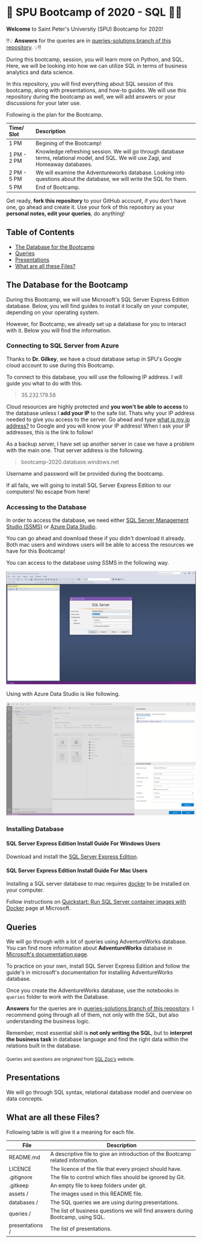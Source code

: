 # :hammer: SPU Bootcamp of 2020 - SQL :tea::rainbow:

**Welcome** to Saint Peter's University (SPU) Bootcamp for 2020! 

:bangbang::bulb: **Answers** for the queries are in [queries-solutions branch of this repository](https://github.com/metinsenturk/bootcamp-2020/tree/queries-solutions/queries). :bulb::bangbang:

During this bootcamp, session, you will learn more on Python, and SQL. Here, we will be looking into how we can utilize SQL in terms of business analytics and data science.

In this repository, you will find everything about SQL session of this bootcamp, along with presentations, and how-to guides. We will use this repository during the bootcamp as well, we will add answers or your discussions for your later use.

Following is the plan for the Bootcamp.

Time/ Slot           | Description
:------------------- | :-------------------------------
1 PM                 | Begining of the Bootcamp!
1 PM - 2 PM          | Knowledge refreshing session. We will go through database terms, relational model, and SQL. We will use Zagi, and Homeaway databases.
2 PM - 5 PM          | We will examine the Adventureworks database. Looking into questions about the database, we will write the SQL for them.
5 PM                 | End of Bootcamp.

Get ready, **fork this repository** to your GitHub account, if you don't have one, go ahead and create it. Use your fork of this repository as your **personal notes, edit your queries**, do anything! 

## Table of Contents

- [The Database for the Bootcamp](#the-database-for-the-bootcamp)
- [Queries](#queries)
- [Presentations](#presentations)
- [What are all these Files?](#what-are-all-these-files)

## The Database for the Bootcamp

During this Bootcamp, we will use Microsoft's SQL Server Express Edition database. Below, you will find guides to install it locally on your computer, depending on your operating system. 

However, for Bootcamp, we already set up a database for you to interact with it. Below you will find the information.

### Connecting to SQL Server from Azure

Thanks to **Dr. Gilkey**, we have a cloud database setup in SPU's Google cloud account to use during this Bootcamp. 

To connect to this database, you will use the following IP address. I will guide you what to do with this.

> 35.232.179.58

Cloud resources are highly protected and **you won't be able to access** to the database unless I **add your IP** to the safe list. Thats why your IP address needed to give you access to the server. Go ahead and type [what is my ip address?](https://www.google.com/search?q=what+is+my+ip+address) to Google and you will know your IP address! When I ask your IP addresses, this is the link to follow!

As a backup server, I have set up another server in case we have a problem with the main one. That server address is the following.

> bootcamp-2020.database.windows.net

Username and password will be provided during the bootcamp.

If all fails, we will going to install SQL Server Express Edition to our computers! No escape from here!

### Accessing to the Database

In order to access the database, we need either [SQL Server Management Studio (SSMS)](https://docs.microsoft.com/en-us/sql/ssms/download-sql-server-management-studio-ssms?view=sql-server-ver15) or [Azure Data Studio](https://docs.microsoft.com/en-us/sql/azure-data-studio/download-azure-data-studio?view=sql-server-ver15). 

You can go ahead and download these if you didn't download it already. Both mac users and windows users will be able to access the resources we have for this Bootcamp!

You can access to the database using SSMS in the following way.

![ssms login](assets/ssms-login.png)

Using with Azure Data Studio is like following.

![ads-login](assets/azure-data-studio.png)

<h3> Installing Database </h3>

#### SQL Server Express Edition Install Guide For Windows Users

Download and install the [SQL Server Express Edition](https://www.microsoft.com/en-us/sql-server/sql-server-downloads).

#### SQL Server Express Edition Install Guide For Mac Users

Installing a SQL server database to mac requires [docker](https://www.docker.com/) to be installed on your computer.

Follow instructions on [Quickstart: Run SQL Server container images with Docker](https://docs.microsoft.com/en-us/sql/linux/quickstart-install-connect-docker?view=sql-server-ver15&pivots=cs1-bash) page at Microsoft.

## Queries

We will go through with a lot of queries using AdventureWorks database. You can find more information about **AdventureWorks** database in [Microsoft's documentation page](https://docs.microsoft.com/en-us/sql/samples/adventureworks-install-configure?view=sql-server-ver15).

To practice on your own, install SQL Server Express Edition and follow the guide's in microsoft's documentation for installing AdventureWorks database.

Once you create the AdventureWorks database, use the notebooks in `queries` folder to work with the Database.

**Answers** for the queries are in [queries-solutions branch of this repository](https://github.com/metinsenturk/bootcamp-2020/tree/queries-solutions). I recommend going through all of them, not only with the SQL, but also understanding the business logic.

Remember, most essential skill is **not only writing the SQL**, but to **interpret the business task** in database language and find the right data within the relations built in the database.

<sub>Queries and questions are originated from [SQL Zoo's](https://sqlzoo.net/wiki/AdventureWorks) website.</sub>

## Presentations

We will go through SQL syntax, relational database model and overview on data concepts.

## What are all these Files?

Following table is will give it a meaning for each file.

File                | Description 
-------             | ----------- 
README.md           | A descriptive file to give an introduction of the Bootcamp related information.
LICENCE             | The licence of the file that every project should have.
.gitignore          | The file to control which files should be ignored by Git.
.gitkeep            | An empty file to keep folders under git.
assets /            | The images used in this README file.
databases /         | The SQL queries we are using during presentations.
queries /           | The list of business questions we will find answers during Bootcamp, using SQL.
presentations /     | The list of presentations.
